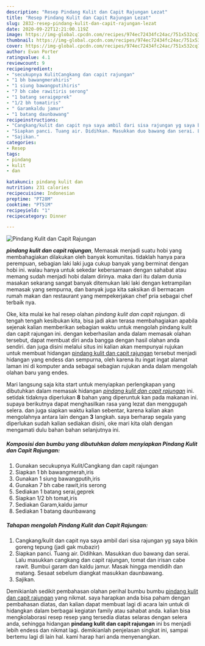 ```yaml
---
description: "Resep Pindang Kulit dan Capit Rajungan Lezat"
title: "Resep Pindang Kulit dan Capit Rajungan Lezat"
slug: 2832-resep-pindang-kulit-dan-capit-rajungan-lezat
date: 2020-09-22T12:21:00.119Z
image: https://img-global.cpcdn.com/recipes/974ec72434fc24ac/751x532cq70/pindang-kulit-dan-capit-rajungan-foto-resep-utama.jpg
thumbnail: https://img-global.cpcdn.com/recipes/974ec72434fc24ac/751x532cq70/pindang-kulit-dan-capit-rajungan-foto-resep-utama.jpg
cover: https://img-global.cpcdn.com/recipes/974ec72434fc24ac/751x532cq70/pindang-kulit-dan-capit-rajungan-foto-resep-utama.jpg
author: Evan Porter
ratingvalue: 4.1
reviewcount: 9
recipeingredient:
- "secukupnya KulitCangkang dan capit rajungan"
- "1 bh bawangmerahiris"
- "1 siung bawangputihiris"
- "7 bh cabe rawitiris serong"
- "1 batang seraigeprek"
- "1/2 bh tomatiris"
- " Garamkaldu jamur"
- "1 batang daunbawang"
recipeinstructions:
- "Cangkang/kulit dan capit nya saya ambil dari sisa rajungan yg saya bikin goreng tepung (jadi gak mubazir)"
- "Siapkan panci. Tuang air. Didihkan. Masukkan duo bawang dan serai. Lalu masukkan cangkang dan capit rajungan, tomat dan irisan cabe rawit. Bumbui garam dan kaldu jamur. Masak hingga mendidih dan matang. Sesaat sebelum diangkat masukkan daunbawang."
- "Sajikan."
categories:
- Resep
tags:
- pindang
- kulit
- dan

katakunci: pindang kulit dan 
nutrition: 231 calories
recipecuisine: Indonesian
preptime: "PT28M"
cooktime: "PT51M"
recipeyield: "1"
recipecategory: Dinner

---
```



![Pindang Kulit dan Capit Rajungan](https://img-global.cpcdn.com/recipes/974ec72434fc24ac/751x532cq70/pindang-kulit-dan-capit-rajungan-foto-resep-utama.jpg)

<b><i>pindang kulit dan capit rajungan</i></b>, Memasak menjadi suatu hobi yang membahagiakan dilakukan oleh banyak komunitas. tidaklah hanya para perempuan, sebagian laki laki juga cukup banyak yang berminat dengan hobi ini. walau hanya untuk sekedar kebersamaan dengan sahabat atau memang sudah menjadi hobi dalam dirinya. maka dari itu dalam dunia masakan sekarang sangat banyak ditemukan laki laki dengan ketrampilan memasak yang sempurna, dan banyak juga kita saksikan di bermacam rumah makan dan restaurant yang mempekerjakan chef pria sebagai chef terbaik nya.



Oke, kita mulai ke hal resep olahan <i>pindang kulit dan capit rajungan</i>. di tengah tengah kesibukan kita, bisa jadi akan terasa membahagiakan apabila sejenak kalian memberikan sebagian waktu untuk mengolah pindang kulit dan capit rajungan ini. dengan keberhasilan anda dalam memasak olahan tersebut, dapat membuat diri anda bangga dengan hasil olahan anda sendiri. dan juga disini melalui situs ini kalian akan mempunyai rujukan untuk membuat hidangan <u>pindang kulit dan capit rajungan</u> tersebut menjadi hidangan yang endess dan sempurna, oleh karena itu ingat ingat alamat laman ini di komputer anda sebagai sebagian rujukan anda dalam mengolah olahan baru yang endes.


Mari langsung saja kita start untuk menyiapkan perlengkapan yang dibutuhkan dalam memasak hidangan <u><i>pindang kulit dan capit rajungan</i></u> ini. setidak tidaknya diperlukan <b>8</b> bahan yang diperuntuk kan pada makanan ini. supaya berikutnya dapat menghasilkan rasa yang lezat dan menggugah selera. dan juga siapkan waktu kalian sebentar, karena kalian akan mengolahnya antara lain dengan <b>3</b> langkah. saya berharap segala yang diperlukan sudah kalian sediakan disini, oke mari kita olah dengan mengamati dulu bahan bahan selanjutnya ini.

<!--inarticleads1-->

##### Komposisi dan bumbu yang dibutuhkan dalam menyiapkan Pindang Kulit dan Capit Rajungan:

1. Gunakan secukupnya Kulit/Cangkang dan capit rajungan
1. Siapkan 1 bh bawangmerah,iris
1. Gunakan 1 siung bawangputih,iris
1. Gunakan 7 bh cabe rawit,iris serong
1. Sediakan 1 batang serai,geprek
1. Siapkan 1/2 bh tomat,iris
1. Sediakan  Garam,kaldu jamur
1. Sediakan 1 batang daunbawang




<!--inarticleads2-->

##### Tahapan mengolah Pindang Kulit dan Capit Rajungan:

1. Cangkang/kulit dan capit nya saya ambil dari sisa rajungan yg saya bikin goreng tepung (jadi gak mubazir)
1. Siapkan panci. Tuang air. Didihkan. Masukkan duo bawang dan serai. Lalu masukkan cangkang dan capit rajungan, tomat dan irisan cabe rawit. Bumbui garam dan kaldu jamur. Masak hingga mendidih dan matang. Sesaat sebelum diangkat masukkan daunbawang.
1. Sajikan.




Demikianlah sedikit pembahasan olahan perihal bumbu bumbu <u>pindang kulit dan capit rajungan</u> yang nikmat. saya harapkan anda bisa paham dengan pembahasan diatas, dan kalian dapat membuat lagi di acara lain untuk di hidangkan dalam berbagai kegiatan family atau sahabat anda. kalian bisa mengkolaborasi resep resep yang tersedia diatas selaras dengan selera anda, sehingga hidangan <b>pindang kulit dan capit rajungan</b> ini bs menjadi lebih endess dan nikmat lagi. demikianlah penjelasan singkat ini, sampai bertemu lagi di lain hal. kami harap hari anda menyenangkan.
